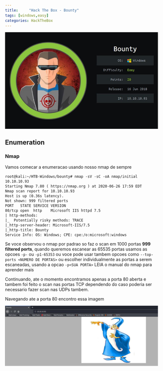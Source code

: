 ```yaml
---
title:     "Hack The Box - Bounty"
tags: [windows,easy]
categories: HackTheBox
---
```


![1.jpg](https://raw.githubusercontent.com/an4kein/an4kein.github.io/master/img/htb-bounty/1.jpg)

## Enumeration

### Nmap
Vamos comecar a enumeracao usando nosso nmap de sempre

```
root@kali:~/HTB-Windows/bounty# nmap -sV -sC -oA nmap/initial   10.10.10.93
Starting Nmap 7.80 ( https://nmap.org ) at 2020-06-26 17:59 EDT
Nmap scan report for 10.10.10.93
Host is up (0.36s latency).
Not shown: 999 filtered ports
PORT   STATE SERVICE VERSION
80/tcp open  http    Microsoft IIS httpd 7.5
| http-methods: 
|_  Potentially risky methods: TRACE
|_http-server-header: Microsoft-IIS/7.5
|_http-title: Bounty
Service Info: OS: Windows; CPE: cpe:/o:microsoft:windows
```

Se voce observou o nmap por padrao so faz o scan em 1000 portas **999 filtered ports**, quando queremos escanear as 65535 portas usamos as opcoes `-p-` ou `-p1-65353` ou voce pode usar tambem opcoes como `--top-ports <NUMERO DE PORTAS>` ou escolher individualmente as portas a serem escaneadas, usando a opcao `-p<SUA PORTA>` LEIA o manual do nmap para aprender mais 


Continuando, ate o momento encontramos apenas a porta 80 aberta e tambem foi feito o scan nas portas TCP dependendo do caso poderia ser necessario fazer scan  nas UDPs tambem.

Navegando ate a porta 80 encontro essa imagem 

![2.jpg](https://raw.githubusercontent.com/an4kein/an4kein.github.io/master/img/htb-bounty/2.jpg)
